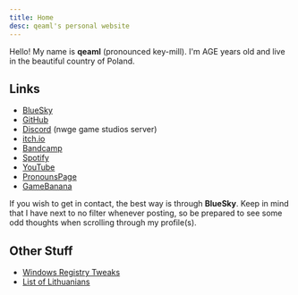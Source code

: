 ```yaml
---
title: Home
desc: qeaml's personal website
---
```


<p id="first-p">
Hello! My name is <strong>qeaml</strong> (pronounced key-mill). I'm AGE years
old and live in the beautiful country of Poland.
</p>

<script>
let now = new Date();
let age = now.getFullYear() - 2006;
// if after march 8th
if(now.getMonth() > 2 || (now.getMonth() == 2 && now.getDate() > 8)) {
    age++;
}
let paragraph = document.getElementById("first-p");
paragraph.innerHTML = paragraph.innerHTML.replace("AGE", age);

if(now.getMonth() == 2 && now.getDay() == 8) {
    paragraph.innerHTML += " It's my birthday today! 🎉";
}

// halloween
if(now.getMonth() == 9 && now.getDate() == 31) {
    paragraph.innerHTML += " Have a spooky Halloween! 🎃";
}

// polish day of independence
if(now.getMonth() == 10 && now.getDate() == 11) {
    paragraph.innerHTML += " Happy Polish Independence Day! 🇵🇱";
}
</script>

## Links

* [BlueSky]
* [GitHub]
* [Discord] (nwge game studios server)
* [itch.io]
* [Bandcamp]
* [Spotify]
* [YouTube]
* [PronounsPage]
* [GameBanana]

If you wish to get in contact, the best way is through **BlueSky**. Keep in mind
that I have next to no filter whenever posting, so be prepared to see some odd
thoughts when scrolling through my profile(s).

## Other Stuff

* [Windows Registry Tweaks](/WindowsRegistry)
* [List of Lithuanians](/LT)

[Projects]: /projects
[GitHub]: https://github.com/qeaml
[itch.io]: https://qeaml.itch.io
[Discord]: https://discord.gg/y7GxumVE3G
[BlueSky]: https://bsky.app/profile/qeaml.bsky.social
[Bandcamp]: https://qeaml.bandcamp.com
[Spotify]:
    https://open.spotify.com/artist/0dWlVjsXUfWpdTjqrgV8BV?si=Dl8NuvVhRWeOTu9cJ3fmQQ
[YouTube]: https://youtube.com/@qeaml
[PronounsPage]: https://en.pronouns.page/@qeaml
[LinkTree]: https://linktr.ee/qeaml
[GameBanana]: https://gamebanana.com/members/1479808
